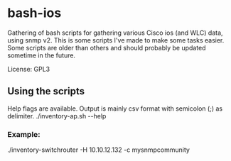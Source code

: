 # bash-ios
Gathering of bash scripts for gathering various Cisco ios (and WLC) data, using snmp v2.
This is some scripts I've made to make some tasks easier.
Some scripts are older than others and should probably be updated sometime in the future.

License: GPL3

## Using the scripts
Help flags are available. Output is mainly csv format with semicolon (;) as delimiter.
./inventory-ap.sh --help

### Example:
./inventory-switchrouter -H 10.10.12.132 -c mysnmpcommunity
